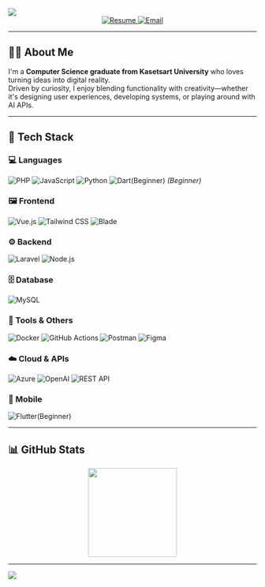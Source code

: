 <!-- 🌊 Full-width Waving Header -->
<img src="https://capsule-render.vercel.app/api?type=waving&color=gradient&height=180&section=header&text=Hi%20there!%20I'm%20Nyx%20🧑‍💻&fontColor=ffffff&fontSize=40&animation=fadeIn" />

<div align="center">
  <a href="https://nyxtheeranut.github.io/resume/" target="_blank">
    <img src="https://img.shields.io/badge/My%20Resume-FFFFFF?style=for-the-badge&logo=readthedocs&logoColor=black" alt="Resume" />
  </a>
  
  <a href="mailto:theeranut.sutha@gmail.com" target="_blank">
    <img src="https://img.shields.io/badge/Email-Me-FFFFFF?style=for-the-badge&logo=gmail&logoColor=EA4335" alt="Email" />
  </a>
</div>

---

## 👨‍🎓 About Me

I'm a **Computer Science graduate from Kasetsart University** who loves turning ideas into digital reality.  
Driven by curiosity, I enjoy blending functionality with creativity—whether it's designing user experiences, developing systems, or playing around with AI APIs.

---

## 🧰 Tech Stack

### 💻 Languages  
![PHP](https://img.shields.io/badge/PHP-FFFFFF?style=for-the-badge&logo=php&logoColor=8892BF)
![JavaScript](https://img.shields.io/badge/JavaScript-FFFFFF?style=for-the-badge&logo=javascript&logoColor=F7DF1E)
![Python](https://img.shields.io/badge/Python-FFFFFF?style=for-the-badge&logo=python&logoColor=3670A0)
![Dart(Beginner)](https://img.shields.io/badge/Dart-FFFFFF?style=for-the-badge&logo=dart&logoColor=0175C2) _(Beginner)_

### 🖼️ Frontend  
![Vue.js](https://img.shields.io/badge/Vue.js-FFFFFF?style=for-the-badge&logo=vue.js&logoColor=4FC08D)
![Tailwind CSS](https://img.shields.io/badge/TailwindCSS-FFFFFF?style=for-the-badge&logo=tailwind-css&logoColor=0EA5E9)
![Blade](https://img.shields.io/badge/Blade-FFFFFF?style=for-the-badge&logo=laravel&logoColor=F72C1F)

### ⚙️ Backend  
![Laravel](https://img.shields.io/badge/Laravel-FFFFFF?style=for-the-badge&logo=laravel&logoColor=F72C1F)
![Node.js](https://img.shields.io/badge/Node.js-FFFFFF?style=for-the-badge&logo=node.js&logoColor=339933)

### 🗄️ Database  
![MySQL](https://img.shields.io/badge/MySQL-FFFFFF?style=for-the-badge&logo=mysql&logoColor=005C84)

### 🔧 Tools & Others  
![Docker](https://img.shields.io/badge/Docker-FFFFFF?style=for-the-badge&logo=docker&logoColor=2496ED)
![GitHub Actions](https://img.shields.io/badge/GitHub_Actions-FFFFFF?style=for-the-badge&logo=github-actions&logoColor=2088FF)
![Postman](https://img.shields.io/badge/Postman-FFFFFF?style=for-the-badge&logo=postman&logoColor=FF6C37)
![Figma](https://img.shields.io/badge/Figma-FFFFFF?style=for-the-badge&logo=figma&logoColor=F24E1E)

### ☁️ Cloud & APIs  
![Azure](https://img.shields.io/badge/Azure-FFFFFF?style=for-the-badge&logo=microsoftazure&logoColor=0078D4)
![OpenAI](https://img.shields.io/badge/OpenAI-FFFFFF?style=for-the-badge&logo=openai&logoColor=412991)
![REST API](https://img.shields.io/badge/REST_API-FFFFFF?style=for-the-badge&logo=json&logoColor=FF5733)

### 📱 Mobile  
![Flutter(Beginner)](https://img.shields.io/badge/Flutter-FFFFFF?style=for-the-badge&logo=flutter&logoColor=02569B)

---

## 📊 GitHub Stats

<p align="center">
  <img src="https://github-readme-stats.vercel.app/api/top-langs/?username=nyxtheeranut&layout=compact&theme=graywhite" height="180" />
</p>

---

<img src="https://capsule-render.vercel.app/api?type=waving&color=gradient&height=120&section=footer" />
